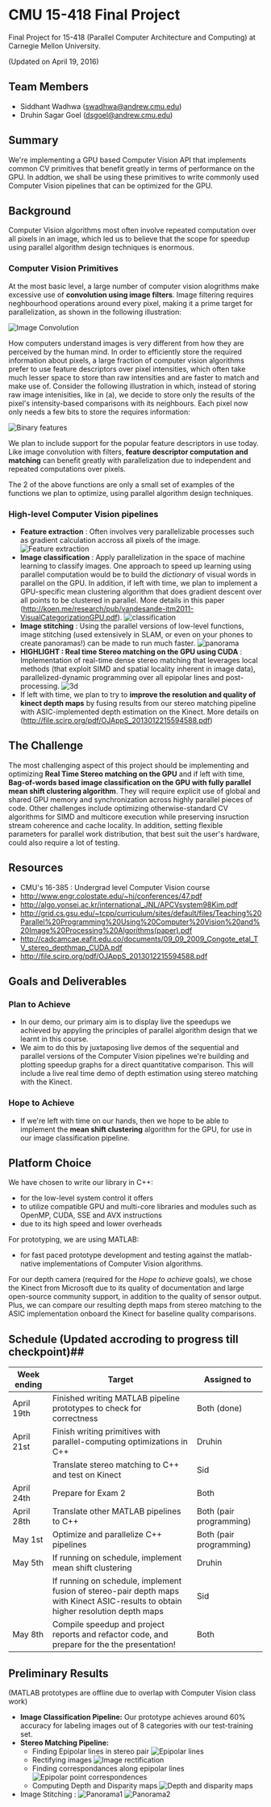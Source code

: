 # CMU 15-418 Final Project
Final Project for 15-418 (Parallel Computer Architecture and Computing) at Carnegie Mellon University.


(Updated on April 19, 2016)


## Team Members ##
- Siddhant Wadhwa (swadhwa@andrew.cmu.edu)
- Druhin Sagar Goel (dsgoel@andrew.cmu.edu)


## Summary ##
We're implementing a GPU based Computer Vision API that implements common CV primitives that benefit greatly in terms of performance on the GPU. In addtion, we shall be using these primitives to write commonly used Computer Vision pipelines that can be optimized for the GPU.


## Background ##
Computer Vision algorithms most often involve repeated computation over all pixels in an image, which led us to believe that
the scope for speedup using parallel algorithm design techniques is enormous.

### Computer Vision Primitives ###
At the most basic level, a large number of computer vision alogrithms make excessive use of **convolution using image filters**. Image filtering requires
neghbourhood operations around every pixel, making it a prime target for parallelization, as shown in the following illustration:


![Image Convolution](https://developer.apple.com/library/ios/documentation/Performance/Conceptual/vImage/Art/kernel_convolution.jpg "Image Convolution")


How computers understand images is very different from how they are perceived by the human mind. In order to efficiently store 
the required information about pixels, a large fraction of computer vision algorithms prefer to use feature descriptors over 
pixel intensities, which often take much lesser space to store than raw intensities and are faster to match and make use of.
Consider the following illustration in which, instead of storing raw image intenisities, like in (a), we decide to store only the
results of the pixel's intensity-based comparisons with its neighbours. Each pixel now only needs a few bits to store the requires
information:


![Binary features](./readme_data/binary_features.png "Binary features")


We plan to include support for the popular feature descriptors in use today. Like image convolution with filters, **feature descriptor
computation and matching** can benefit greatly with parallelization due to independent and repeated computations over pixels.

The 2 of the above functions are only a small set of examples of the functions we plan to optimize, using parallel algorithm design techniques.


### High-level Computer Vision pipelines ###

- **Feature extraction** : Often involves very parallelizable processes such as gradient calculation accross all pixels of the image.
![Feature extraction](./readme_data/corners.png "Feature extraction")
- **Image classification** : Apply parallelization in the space of machine learning to classify images. One approach to speed up learning using parallel computation would be to build the *dictionary* of visual words in parallel on the GPU. In addition, if left with time, we plan to implement a GPU-specific mean clustering algorithm that does gradient descent over all points to be clustered in parallel. More details in this paper (http://koen.me/research/pub/vandesande-itm2011-VisualCategorizationGPU.pdf).
![classification](./readme_data/classification.png "classification")
- **Image stitching** : Using the parallel versions of low-level functions, image stitching (used extensively in SLAM, or even on your phones to create panoramas!) can be made to run much faster.
![panorama](./readme_data/panorama.png "panorama")
- **HIGHLIGHT : Real time Stereo matching on the GPU using CUDA** : Implementation of real-time dense stereo matching that leverages local methods (that exploit SIMD and spatial locality inherent in image data), parallelized-dynamic programming over all epipolar lines and post-processing.
![3d](./readme_data/3d.png "3d")
- If left with time, we plan to try to **improve the resolution and quality of kinect depth maps** by fusing results from our stereo matching pipeline with ASIC-implemented depth estimation on the Kinect. More details on (http://file.scirp.org/pdf/OJAppS_2013012215594588.pdf)


## The Challenge ##

The most challenging aspect of this project should be implementing and optimizing **Real Time Stereo matching on the GPU** and if left with time, **Bag-of-words based image classification on the GPU with fully parallel mean shift clustering algorithm**. They will require explicit use of global and shared GPU memory and synchronization across highly parallel pieces of code. Other challenges include optimizing otherwise-standard CV algorithms for SIMD and multicore execution while preserving insruction stream coherence and cache locality. In addition, setting flexible parameters for parallel work distribution, that best suit the user's hardware, could also require a lot of testing.


## Resources ##
- CMU's 16-385 : Undergrad level Computer Vision course
- http://www.engr.colostate.edu/~hj/conferences/47.pdf
- http://algo.yonsei.ac.kr/international_JNL/APCVsystem98Kim.pdf
- http://grid.cs.gsu.edu/~tcpp/curriculum/sites/default/files/Teaching%20Parallel%20Programming%20Using%20Computer%20Vision%20and%20Image%20Processing%20Algorithms(paper).pdf
- http://cadcamcae.eafit.edu.co/documents/09_09_2009_Congote_etal_TV_stereo_depthmap_CUDA.pdf
- http://file.scirp.org/pdf/OJAppS_2013012215594588.pdf


## Goals and Deliverables ##
### Plan to Achieve ###
- In our demo, our primary aim is to display live the speedups we achieved by appyling the principles of parallel algorithm design that we learnt in this course.
- We aim to do this by juxtaposing live demos of the sequential and parallel versions of the Computer Vision pipelines we're building and plotting speedup graphs for a direct quantitative comparison. This will include a live real time demo of depth estimation using stereo matching with the Kinect.

### Hope to Achieve ###
- If we're left with time on our hands, then we hope to be able to implement the **mean shift clustering** algorithm for the GPU, for use in our image classification pipeline.

## Platform Choice ##
We have chosen to write our library in C++:
- for the low-level system control it offers
- to utilize compatible GPU and multi-core libraries and modules such as OpenMP, CUDA, SSE and AVX instructions
- due to its high speed and lower overheads


For prototyping, we are using MATLAB:
- for fast paced prototype development and testing against the matlab-native implementations of Computer Vision algorithms.

For our depth camera (required for the *Hope to achieve* goals), we chose the Kinect from Microsoft due to its quality of  documentation and large open-source community support, in addition to the quality of sensor output. Plus, we can compare our resulting depth maps from stereo matching to the ASIC implementation onboard the Kinect for baseline quality comparisons.

## Schedule (Updated accroding to progress till checkpoint)##

| Week ending | Target                                                                                                                              | Assigned to             |
|-------------|-------------------------------------------------------------------------------------------------------------------------------------|-------------------------|
| April 19th  | Finished writing MATLAB pipeline prototypes to check for correctness                                                                | Both (done)             |
| April 21st  | Finish writing primitives with parallel-computing optimizations in C++                                                              | Druhin                  |
|             | Translate stereo matching to C++ and test on Kinect                                                                                 | Sid                     |
| April 24th  | Prepare for Exam 2                                                                                                                  | Both                    |
| April 28th  | Translate other MATLAB pipelines to C++                                                                                             | Both (pair programming) |
| May 1st     | Optimize and parallelize C++ pipelines                                                                                              | Both (pair programming) |
| May 5th     | If running on schedule, implement mean shift clustering                                                                             | Druhin                  |
|             | If running on schedule, implement fusion of  stereo-pair depth maps with Kinect ASIC-results to obtain higher resolution depth maps | Sid                     |
| May 8th     | Compile speedup and project reports and refactor code, and prepare for the the presentation!                                        | Both                    |

## Preliminary Results ##
(MATLAB prototypes are offline due to overlap with Computer Vision class work)

- **Image Classification Pipeline:** Our prototype achieves around 60% accuracy for labeling images out of 8 categories with our test-training set. 
- **Stereo Matching Pipeline:**
    - Finding Epipolar lines in stereo pair
![Epipolar lines](./readme_data/1.1i.jpg "Epipolar lines")
    - Rectifying images
![Image rectification](./readme_data/2.1b.jpg "Image Rectification")
    - Finding correspondances along epipolar lines
![Epipolar point correspondences](./readme_data/1.2i.jpg "Epipolar point correspondences")
    - Computing Depth and Disparity maps
![Depth and disparity maps](./readme_data/2.3a.jpg "Depth and disparity maps")
- Image Stitching :
![Panorama1](./readme_data/proto_pano_1.jpg "Panorama1")
![Panorama2](./readme_data/proto_pano_2.jpg "Panorama2")
